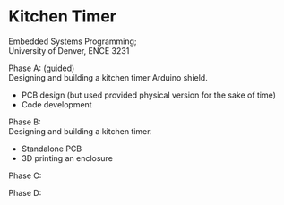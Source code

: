 # Kitchen Timer
Embedded Systems Programming;  
University of Denver, ENCE 3231

Phase A: (guided)  
Designing and building a kitchen timer Arduino shield. 
- PCB design (but used provided physical version for the sake of time)
- Code development

Phase B:  
Designing and building a kitchen timer.  
- Standalone PCB  
- 3D printing an enclosure


Phase C:


Phase D:
